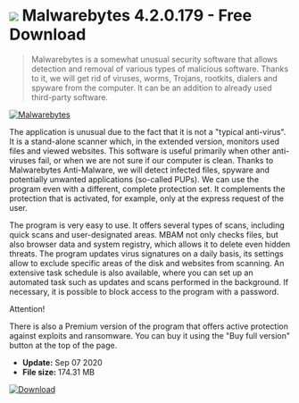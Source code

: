 # ![](https://cdn.softexe.net/static/icon/3/malwarebytes-8136.png) Malwarebytes 4.2.0.179 - Free Download

> Malwarebytes is a somewhat unusual security software that allows detection and removal of various types of malicious software. Thanks to it, we will get rid of viruses, worms, Trojans, rootkits, dialers and spyware from the computer. It can be an addition to already used third-party software.

[![Malwarebytes](https://gallery.dpcdn.pl/imgc/Tools/264/g_-_420x350_1.5_-_x20161209112549_0.png)](https://softexe.net/win/security-privacy/other/malwarebytes:hpcf.html)

The application is unusual due to the fact that it is not a "typical anti-virus". It is a stand-alone scanner which, in the extended version, monitors used files and viewed websites. This software is useful primarily when other anti-viruses fail, or when we are not sure if our computer is clean. Thanks to Malwarebytes Anti-Malware, we will detect infected files, spyware and potentially unwanted applications (so-called PUPs). We can use the program even with a different, complete protection set. It complements the protection that is activated, for example, only at the express request of the user.
 
 The program is very easy to use. It offers several types of scans, including quick scans and user-designated areas. MBAM not only checks files, but also browser data and system registry, which allows it to delete even hidden threats. The program updates virus signatures on a daily basis, its settings allow to exclude specific areas of the disk and websites from scanning. An extensive task schedule is also available, where you can set up an automated task such as updates and scans performed in the background. If necessary, it is possible to block access to the program with a password.
 
 
 Attention!
 
 There is also a Premium version of the program that offers active protection against exploits and ransomware. You can buy it using the "Buy full version" button at the top of the page.


- **Update:** Sep 07 2020
- **File size:** 174.31 MB

[![Download](https://cdn.softexe.net/static/img/download.png)](https://softexe.net/win/security-privacy/other/malwarebytes:hpcf.html)

